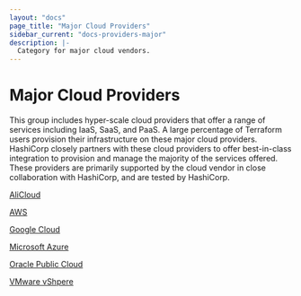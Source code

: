 ```yaml
---
layout: "docs"
page_title: "Major Cloud Providers"
sidebar_current: "docs-providers-major"
description: |-
  Category for major cloud vendors.
---
```


# Major Cloud Providers

This group includes hyper-scale cloud providers that offer a range of services
including IaaS, SaaS, and PaaS.  A large percentage of Terraform users provision
their infrastructure on these major cloud providers. HashiCorp closely partners
with these cloud providers to offer best-in-class integration to provision and
manage the majority of the services offered. These providers are primarily
supported by the cloud vendor in close collaboration with HashiCorp, and are
tested by HashiCorp.


[AliCloud](/docs/providers/alicloud/index.html)

[AWS](/docs/providers/aws/index.html)

[Google Cloud](/docs/providers/google/index.html)

[Microsoft Azure](/docs/providers/azurerm/index.html)

[Oracle Public Cloud](/docs/providers/opc/index.html)

[VMware vShpere](/docs/providers/vshpere/index.html)
